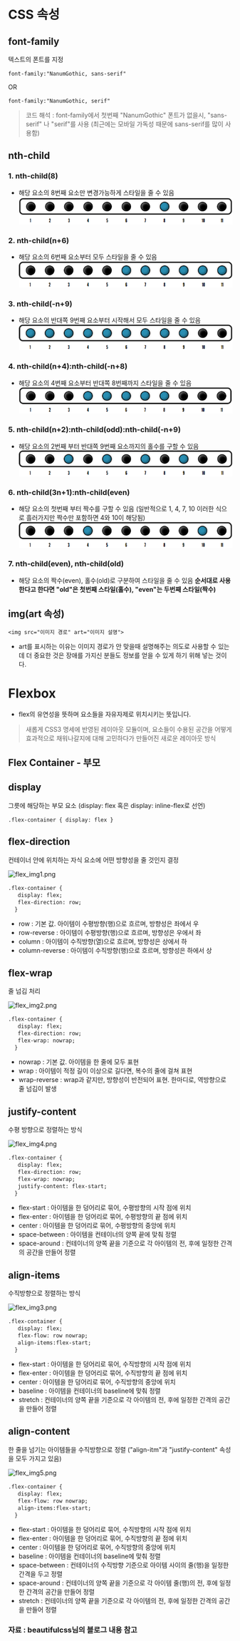 # **CSS 속성**
## **font-family**
텍스트의 폰트를 지정
<pre><code>font-family:"NanumGothic, sans-serif"</code></pre>
OR
<pre><code>font-family:"NanumGothic, serif"</code></pre>
> 코드 해석 : font-family에서 첫번째 "NanumGothic" 폰트가 없을시, "sans-serif" 나 "serif"를 사용 (최근에는 모바일 가독성 때문에 sans-serif를 많이 사용함)

## **nth-child**
### 1. nth-child(8)
 - 해당 요소의 8번째 요소만 변경가능하게 스타일을 줄 수 있음
 ![nth1.png](./nth1.png)
### 2. nth-child(n+6)
 - 해당 요소의 6번째 요소부터 모두 스타일을 줄 수 있음
 ![nth2.png](./nth2.png)
### 3. nth-child(-n+9)
 - 해당 요소의 반대쪽 9번째 요소부터 시작해서 모두 스타일을 줄 수 있음
 ![nth3.png](./nth3.png)
### 4. nth-child(n+4):nth-child(-n+8)
 - 해당 요소의 4번째 요소부터 반대쪽 8번째까지 스타일을 줄 수 있음
 ![nth4.png](./nth4.png)
### 5. nth-child(n+2):nth-child(odd):nth-child(-n+9)
 - 해당 요소의 2번째 부터 반대쪽 9번째 요소까지의 홀수를 구할 수 있음
 ![nth5.png](./nth5.png)
### 6. nth-child(3n+1):nth-child(even)
 - 해당 요소의 첫번째 부터 짝수를 구할 수 있음   (일반적으로 1, 4, 7, 10 이러한 식으로 흘러가지만 짝수만 포함하면 4와 10이 해당됨)   
 ![nth6.png](./nth6.png)
### 7. nth-child(even), nth-child(old)
 - 해당 요소의 짝수(even), 홀수(old)로 구분하여 스타일을 줄 수 있음
 **순서대로 사용한다고 한다면 "old"은 첫번째 스타일(홀수), "even"는 두번째 스타일(짝수)**

## **img(art 속성)**
```<img src="이미지 경로" art="이미지 설명">```   
 - art를 표시하는 이유는 이미지 경로가 안 맞을때 설명해주는 의도로 사용할 수 있는데 더 중요한 것은 장애를 가지신 분들도 정보를 얻을 수 있게 하기 위해 넣는 것이다.


# **Flexbox**
 - flex의 유연성을 뜻하며 요소들을 자유자제로 위치시키는 뜻입니다.
 > 새롭게 CSS3 명세에 반영된 레이아웃 모듈이며, 요소들이 수용된 공간을 어떻게 효과적으로 채워나갈지에 대해 고민하다가 만들어진 새로운 레이아웃 방식 

## **Flex Container - 부모**
##  **display**
그릇에 해당하는 부모 요소 (display: flex 혹은 display: inline-flex로 선언)
<pre><code>.flex-container { display: flex }</code></pre>
##  **flex-direction**
 컨테이너 안에 위치하는 자식 요소에 어떤 방향성을 줄 것인지 결정   

 ![flex_img1.png](./flex_img1.png)
 <pre><code>.flex-container { 
   display: flex;
   flex-direction: row;
  }</code></pre>
  - row : 기본 값. 아이템이 수평방향(행)으로 흐르며, 방향성은 좌에서 우
  - row-reverse : 아이템이 수평방향(행)으로 흐르며, 방향성은 우에서 좌
  - column : 아이템이 수직방향(열)으로 흐르며, 방향성은 상에서 하
  - column-reverse : 아이템이 수직방향(행)으로 흐르며, 방향성은 하에서 상

## **flex-wrap**
줄 넘김 처리

 ![flex_img2.png](./flex_img2.png)
 <pre><code>.flex-container { 
   display: flex;
   flex-direction: row;
   flex-wrap: nowrap;
  }</code></pre>

 - nowrap : 기본 값. 아이템을 한 줄에 모두 표현
 - wrap : 아이템이 적정 길이 이상으로 길다면, 복수의 줄에 걸쳐 표현
 - wrap-reverse : wrap과 같지만, 방향성이 반전되어 표현. 한마디로, 역방향으로 줄 넘김이 발생

## **justify-content**
수평 방향으로 정렬하는 방식

 ![flex_img4.png](./flex_img4.png)
 <pre><code>.flex-container { 
   display: flex;
   flex-direction: row;
   flex-wrap: nowrap;
   justify-content: flex-start;
  }</code></pre>

 - flex-start : 아이템을 한 덩어리로 묶어, 수평방향의 시작 점에 위치
 - flex-enter : 아이템을 한 덩어리로 묶어, 수평방향의 끝 점에 위치
 - center : 아이템을 한 덩어리로 묶어, 수평방향의 중앙에 위치
 - space-between : 아이템을 컨테이너의 양쪽 끝에 맞춰 정렬
 - space-around : 컨테이너의 양쪽 끝을 기준으로 각 아이템의 전, 후에 일정한 간격의 공간을 만들어 정렬

 ## **align-items**
수직방향으로 정렬하는 방식

 ![flex_img3.png](./flex_img3.png)
 <pre><code>.flex-container { 
   display: flex;
   flex-flow: row nowrap;
   align-items:flex-start;
  }</code></pre>

 - flex-start : 아이템을 한 덩어리로 묶어, 수직방향의 시작 점에 위치
 - flex-enter : 아이템을 한 덩어리로 묶어, 수직방향의 끝 점에 위치
 - center : 아이템을 한 덩어리로 묶어, 수직방향의 중앙에 위치
 - baseline : 아이템을 컨테이너의 baseline에 맞춰 정렬
 - stretch : 컨테이너의 양쪽 끝을 기준으로 각 아이템의 전, 후에 일정한 간격의 공간을 만들어 정렬

## **align-content**
한 줄을 넘기는 아이템들을 수직방향으로 정렬 ("align-itm"과 "justify-content" 속성을 모두 가지고 있음)

 ![flex_img5.png](./flex_img5.png)
 <pre><code>.flex-container { 
   display: flex;
   flex-flow: row nowrap;
   align-items:flex-start;
  }</code></pre>

 - flex-start : 아이템을 한 덩어리로 묶어, 수직방향의 시작 점에 위치
 - flex-enter : 아이템을 한 덩어리로 묶어, 수직방향의 끝 점에 위치
 - center : 아이템을 한 덩어리로 묶어, 수직방향의 중앙에 위치
 - baseline : 아이템을 컨테이너의 baseline에 맞춰 정렬
 - space-between : 컨테이너의 수직방향 기준으로 아이템 사이의 줄(행)을 일정한 간격을 두고 정렬
 - space-around : 컨테이너의 양쪽 끝을 기준으로 각 아이템 줄(행)의 전, 후에 일정한 간격의 공간을 만들어 정렬
 - stretch : 컨테이너의 양쪽 끝을 기준으로 각 아이템의 전, 후에 일정한 간격의 공간을 만들어 정렬

 ### 자료 : beautifulcss님의 블로그 내용 참고
